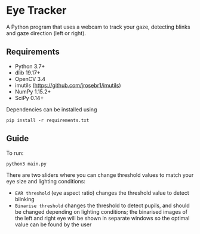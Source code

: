 # Eye Tracker

A Python program that uses a webcam to track your gaze, detecting blinks and gaze direction (left or right).

## Requirements
- Python 3.7+
- dlib 19.17+
- OpenCV 3.4
- imutils (https://github.com/jrosebr1/imutils)
- NumPy 1.15.2+
- SciPy 0.14+

Dependencies can be installed using
```
pip install -r requirements.txt
```

## Guide
To run:
```
python3 main.py
```

There are two sliders where you can change threshold values to match your eye size and lighting conditions:
- `EAR threshold` (eye aspect ratio) changes the threshold value to detect blinking
- `Binarise threshold` changes the threshold to detect pupils, and should be changed depending on lighting conditions; the binarised images of the left and right eye will be shown in separate windows so the optimal value can be found by the user